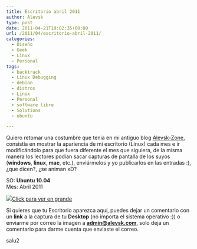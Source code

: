 ```yaml
---
title: Escritorio abril 2011
author: Alevsk
type: post
date: 2011-04-21T19:02:35+00:00
url: /2011/04/escritorio-abril-2011/
categories:
  - Diseño
  - Geek
  - Linux
  - Personal
tags:
  - backtrack
  - Linux Debugging
  - debian
  - distros
  - Linux
  - Personal
  - software libre
  - Solutions
  - ubuntu

---
```

Quiero retomar una costumbre que tenia en mi antiguo blog [Alevsk-Zone][1], consistía en mostrar la apariencia de mi escritorio (Linux) cada mes e ir modificándolo para que fuera diferente el mes que siguiera, de la misma manera los lectores podían sacar capturas de pantalla de los suyos (**windows**, **linux**, **mac**, etc.), enviármelos y yo publicarlos en las entradas :), ¿que dicen?, ¿se animan xD?

SO: **Ubuntu 10.04**  
Mes: Abril 2011

[![](/images/abril2011.png)Click para ver en grande](/images/abril2011.png)

Si quieres que tu Escritorio aparezca aquí, puedes dejar un comentario con un **link** a la captura de tu **Desktop** (no importa el sistema operativo :)) o enviarme por correo la imagen a **admin@alevsk.com**, solo deja un comentario para darme cuenta que enviaste el correo.

salu2

 [1]: http://alevsk-zone.blogspot.com/